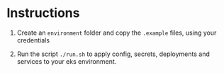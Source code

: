 # Instructions

1. Create an `environment` folder and copy the `.example` files, using your credentials

2. Run the script `./run.sh` to apply config, secrets, deployments and services to your eks environment.